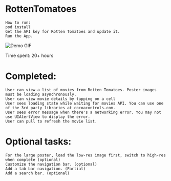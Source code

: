 RottenTomatoes
==============

```
How to run:
pod install
Get the API key for Rotten Tomatoes and update it.
Run the App.
```

![Demo GIF](https://raw.githubusercontent.com/snekkalapudi/RottenTomatoes/master/Demo.gif)



Time spent: 20+ hours

Completed:
===========
```
User can view a list of movies from Rotten Tomatoes. Poster images must be loading asynchronously.
User can view movie details by tapping on a cell
User sees loading state while waiting for movies API. You can use one of the 3rd party libraries at cocoacontrols.com.
User sees error message when there's a networking error. You may not use UIAlertView to display the error. 
User can pull to refresh the movie list.
```

Optional tasks:
===============
```
For the large poster, load the low-res image first, switch to high-res when complete (optional)
Customize the navigation bar. (optional)
Add a tab bar navigation. (Partial)
Add a search bar. (optional)
```
